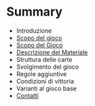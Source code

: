 # Summary

* Introduzione
* [Scopo del gioco](01_introduzione.adoc)
* [Scopo del Gioco](02_scopo_del_gioco.adoc)
* [Descrizione del Materiale](03_descrizione_materiale.adoc)
* Struttura delle carte
* Svolgimento del gioco
* Regole aggiuntive
* Condizioni di vittoria
* Varianti al gioco base
* [Contatti](09_contatti.adoc)

